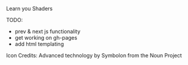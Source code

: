 Learn you Shaders


TODO:
  - prev & next js functionality
  - get working on gh-pages
  - add html templating


Icon Credits:
Advanced technology by Symbolon from the Noun Project